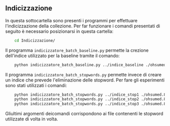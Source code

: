 ## Indicizzazione
In questa sottocartella sono presenti i programmi per effettuare l'indicizzazione della collezione.
Per far funzionare i comandi presentati di seguito è necessario posizionarsi in questa cartella:
```bash
	cd Indicizzazione/
```

Il programma ```indicizzatore_batch_baseline.py``` permette la crezione dell'indice utilizzato per la baseline tramite il comando:
```bash
	python indicizzatore_batch_baseline.py ../indice_baseline ./ohsumed.87.xml
```

Il programma ```indicizzatore_batch_stopwords.py``` permette invece di creare un indice che prevede l'eliminazione delle stopword.
Per fare gli esperimenti sono stati utilizzati i comandi:
```bash
	python indicizzatore_batch_stopwords.py ../indice_stop1 ./ohsumed.87.xml ./stopWords_generali.txt 
	python indicizzatore_batch_stopwords.py ../indice_stop2 ./ohsumed.87.xml ./stopWords_clinico.json
	python indicizzatore_batch_stopwords.py ../indice_stop3 ./ohsumed.87.xml ./stopWords_clinico_3.json
```
Gliultimi argomenti deicomandi corrispondono ai file contenenti le stopword  utilizzate di volta in volta.
